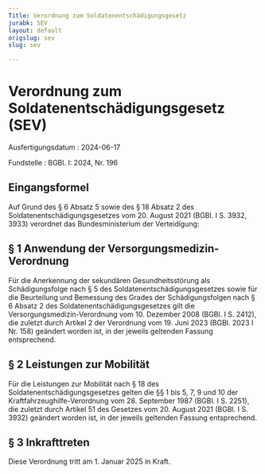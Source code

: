 ```yaml
---
Title: Verordnung zum Soldatenentschädigungsgesetz
jurabk: SEV
layout: default
origslug: sev
slug: sev

---
```


# Verordnung zum Soldatenentschädigungsgesetz (SEV)

Ausfertigungsdatum
:   2024-06-17

Fundstelle
:   BGBl. I: 2024, Nr. 196


## Eingangsformel

Auf Grund des § 6 Absatz 5 sowie des § 18 Absatz 2 des Soldatenentschädigungsgesetzes vom 20. August 2021 (BGBl. I S. 3932, 3933) verordnet das Bundesministerium der Verteidigung:


## § 1 Anwendung der Versorgungsmedizin-Verordnung

Für die Anerkennung der sekundären Gesundheitsstörung als Schädigungsfolge nach § 5 des Soldatenentschädigungsgesetzes sowie für die Beurteilung und Bemessung des Grades der Schädigungsfolgen nach § 6 Absatz 2 des Soldatenentschädigungsgesetzes gilt die Versorgungsmedizin-Verordnung vom 10. Dezember 2008 (BGBl. I S. 2412), die zuletzt durch Artikel 2 der Verordnung vom 19. Juni 2023 (BGBl. 2023 I Nr. 158) geändert worden ist, in der jeweils geltenden Fassung entsprechend.


## § 2 Leistungen zur Mobilität

Für die Leistungen zur Mobilität nach § 18 des Soldatenentschädigungsgesetzes gelten die §§ 1 bis 5, 7, 9 und 10 der Kraftfahrzeughilfe-Verordnung vom 28. September 1987 (BGBl. I S. 2251), die zuletzt durch Artikel 51 des Gesetzes vom 20. August 2021 (BGBl. I S. 3932) geändert worden ist, in der jeweils geltenden Fassung entsprechend.


## § 3 Inkrafttreten

Diese Verordnung tritt am 1. Januar 2025 in Kraft.

